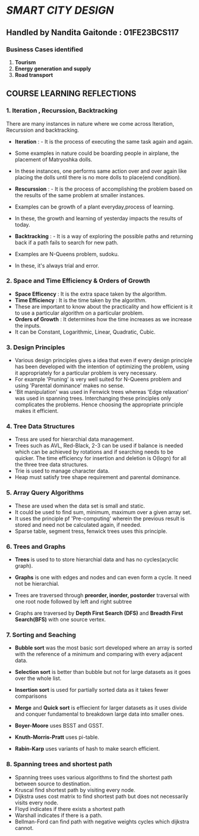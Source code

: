 # *SMART CITY DESIGN*

## Handled by Nandita Gaitonde : 01FE23BCS117

### Business Cases identified 
1. **Tourism**
2. **Energy generation and supply**
3. **Road transport**


## COURSE LEARNING REFLECTIONS
### 1. Iteration , Recurssion, Backtracking
   There are many instances in nature where we come across Iteration, Recurssion and backtracking.
   - **Iteration** : - It is the process of executing the same task again and again.
   - Some examples in nature could be boarding people in airplane, the placement of Matryoshka dolls.
   - In these instances, one performs same action over and over again like placing the dolls until there is no more dolls to place(end condition).


   - **Rescurssion** : - It is the process of accomplishing the problem based on the results of the same problem at smaller instances.
   - Examples can be growth of a plant everyday,process of learning.
   - In these, the growth and learning of yesterday impacts the results of today.

  
   - **Backtracking** : - It is a way of exploring the possible paths and returning back if a path fails to search for new path.
   - Examples are N-Queens problem, sudoku.
   - In these, it's always trial and error.

### 2. Space and Time Efficiency & Orders of Growth
   - **Space Efficency** : It is the extra space taken by the algorithm.
   - **Time Efficiency** : It is the time taken by the algorithm.
   - These are important to know about the practicality and how efficient is it to use a particular algorithm on a particular problem.
   - **Orders of Growth** : It determines how the time increases as we increase the inputs.
   -  It can be Constant, Logarithmic, Linear, Quadratic, Cubic.


### 3. Design Principles
   - Various design principles gives a idea that even if every design principle has been developed with the intention of optimizing the problem, using it appropriately for a particular problem is very necessary.
   - For example 'Pruning' is very well suited for N-Queens problem and using 'Parental dominance' makes no sense.
   - 'Bit manipulation' was used in Fenwick trees whereas 'Edge relaxation' was used in spanning trees. Interchanging these principles only complicates the problems. Hence choosing the appropriate principle makes it efficient.


### 4. Tree Data Structures
   - Tress are used for hierarchial data management.
   - Trees such as AVL, Red-Black, 2-3 can be used if balance is needed which can be achieved by rotations and if searching needs to be quicker. The time efficiency for insertion and deletion is O(logn) for all the three tree data structures.
   - Trie is used to manage character data.
   - Heap must satisfy tree shape requirement and parental dominance.


### 5. Array Query Algorithms
   - These are used when the data set is small and static.
   - It could be used to find sum, minimum, maximum over a given array set.
   - It uses the principle pf 'Pre-computing' wherein the previous result is stored and need not be calculated again, if needed.
   - Sparse table, segment tress, fenwick trees uses this principle.


### 6. Trees and Graphs
   - **Trees** is used to to store hierarchial data and has no cycles(acyclic graph).
   - **Graphs** is one with edges and nodes and can even form a cycle. It need not be hierarchial.
     
   - Trees are traversed through **preorder, inorder, postorder** traversal with one root node followed by left and right subtree
   - Graphs are traversed by **Depth First Search (DFS)** and **Breadth First Search(BFS)** with one source vertex.


### 7. Sorting and Seaching
   - **Bubble sort** was the most basic sort developed where an array is sorted with the reference of a minimum and comparing with every adjacent data.
   - **Selection sort** is better than  bubble but not for large datasets as it goes over the whole list.
   - **Insertion sort** is used for partially sorted data as it takes fewer comparisons
   - **Merge** and **Quick sort** is effiecient for larger datasets as it uses divide and conquer fundamental to breakdown large data into smaller ones.

   - **Boyer-Moore** uses BSST and GSST.
   - **Knuth-Morris-Pratt** uses pi-table.
   - **Rabin-Karp** uses variants of hash to make search efficient.


### 8. Spanning trees and shortest path
   - Spanning trees uses various algorithms to find the shortest path between source to destination.
   - Kruscal find shortest path by visiting every node.
   - Dijkstra uses cost matrix to find shortest path but does not necessarily visits every node.
   - Floyd indicates if there exists a shortest path
   - Warshall indicates if there is a path.
   - Bellman-Ford can find path with negative weights cycles which dijkstra cannot.
 
